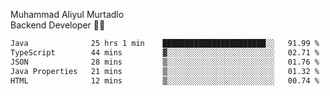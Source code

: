 Muhammad Aliyul Murtadlo
<br>
Backend Developer 👨‍💻
<br>
<!--START_SECTION:waka-->

```txt
Java              25 hrs 1 min    ███████████████████████░░   91.99 %
TypeScript        44 mins         ▓░░░░░░░░░░░░░░░░░░░░░░░░   02.71 %
JSON              28 mins         ▒░░░░░░░░░░░░░░░░░░░░░░░░   01.76 %
Java Properties   21 mins         ▒░░░░░░░░░░░░░░░░░░░░░░░░   01.32 %
HTML              12 mins         ▒░░░░░░░░░░░░░░░░░░░░░░░░   00.74 %
```

<!--END_SECTION:waka-->
